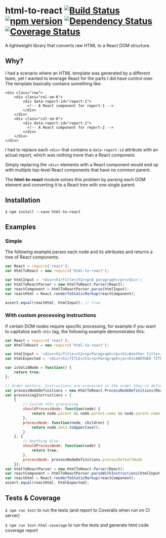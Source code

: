 # html-to-react [![Build Status](https://travis-ci.org/mikenikles/html-to-react.svg?branch=master)](https://travis-ci.org/mikenikles/html-to-react) [![npm version](https://badge.fury.io/js/html-to-react.svg)](http://badge.fury.io/js/html-to-react) [![Dependency Status](https://david-dm.org/mikenikles/html-to-react.svg)](https://david-dm.org/mikenikles/html-to-react) [![Coverage Status](https://coveralls.io/repos/mikenikles/html-to-react/badge.svg?branch=master)](https://coveralls.io/r/mikenikles/html-to-react?branch=master)
A lightweight library that converts raw HTML to a React DOM structure.

## Why?
I had a scenario where an HTML template was generated by a different team, yet I wanted to leverage React for the parts
I did have control over. The template basically contains something like:

```
<div class="row">
    <div class="col-sm-6">
        <div data-report-id="report-1">
          <!-- A React component for report-1 -->
        </div>
    </div>
    <div class="col-sm-6">
        <div data-report-id="report-2">
          <!-- A React component for report-2 -->
        </div>
    </div>
</div>
```

I had to replace each `<div>` that contains a `data-report-id` attribute with an actual report, which was nothing more
than a React component.

Simply replacing the `<div>` elements with a React component would end up with multiple top-level React components
that have no common parent.

The **html-to-react** module solves this problem by parsing each DOM element and converting it to a React tree with one
single parent.

## Installation

`$ npm install --save html-to-react`

## Examples

### Simple

The following example parses each node and its attributes and returns a tree of React components.

```javascript
var React = require('react');
var HtmlToReact = new require('html-to-react');

var htmlInput = '<div><h1>Title</h1><p>A paragraph</p></div>';
var htmlToReactParser = new HtmlToReact.Parser(React);
var reactComponent = htmlToReactParser.parse(htmlInput);
var reactHtml = React.renderToStaticMarkup(reactComponent);

assert.equal(reactHtml, htmlInput); // true
```

### With custom processing instructions

If certain DOM nodes require specific processing, for example if you want to capitalize each `<h1>` tag, the following
example demonstrates this:

```javascript
var React = require('react');
var HtmlToReact = new require('html-to-react');

var htmlInput = '<div><h1>Title</h1><p>Paragraph</p><h1>Another title</h1></div>';
var htmlExpected = '<div><h1>TITLE</h1><p>Paragraph</p><h1>ANOTHER TITLE</h1></div>';

var isValidNode = function() {
    return true;
};

// Order matters. Instructions are processed in the order they're defined
var processNodeDefinitions = new HtmlToReact.ProcessNodeDefinitions(React);
var processingInstructions = [
    {
        // Custom <h1> processing
        shouldProcessNode: function(node) {
            return node.parent && node.parent.name && node.parent.name === 'h1';
        },
        processNode: function(node, children) {
            return node.data.toUpperCase();
        }
    }, {
        // Anything else
        shouldProcessNode: function(node) {
            return true;
        },
        processNode: processNodeDefinitions.processDefaultNode
    }];
var htmlToReactParser = new HtmlToReact.Parser(React);
var reactComponent = htmlToReactParser.parseWithInstructions(htmlInput, isValidNode, processingInstructions);
var reactHtml = React.renderToStaticMarkup(reactComponent);
assert.equal(reactHtml, htmlExpected);
```

## Tests & Coverage

`$ npm run test` to run the tests (and report to Coveralls when run on CI server)

`$ npm run test-html-coverage` to run the tests and generate html code coverage report

